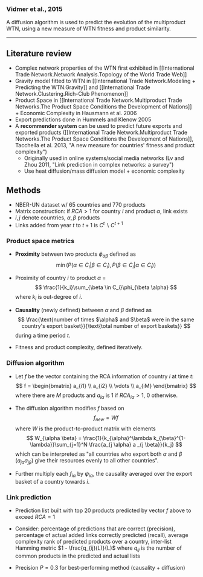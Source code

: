 

### Vidmer et al., 2015

A diffusion algorithm is used to predict the evolution of the multiproduct WTN, using a new measure of WTN fitness and product similarity.

***

## Literature review

- Complex network properties of the WTN first exhibited in [[International Trade Network.Network Analysis.Topology of the World Trade Web]]
- Gravity model fitted to WTN in [[International Trade Network.Modeling + Predicting the WTN.Gravity]] and [[International Trade Network.Clustering.Rich-Club Phenomenon]]
- Product Space in [[International Trade Network.Multiproduct Trade Networks.The Product Space Conditions the Development of Nations]] + Economic Complexity in Hausmann et al. 2006
- Export predictions done in Hummels and Klenow 2005
- A **recommender system** can be used to predict future exports and exported products ([[International Trade Network.Multiproduct Trade Networks.The Product Space Conditions the Development of Nations]], Tacchella et al. 2013, "A new measure for countries' fitness and product complexity")
    - Originally used in online systems/social media networks (Lv and Zhou 2011, "Link prediction in complex networks: a survey")
    - Use heat diffusion/mass diffusion model + economic complexity

## Methods

- NBER-UN dataset w/ 65 countries and 770 products
- Matrix construction: if $RCA > 1$ for country $i$ and product $\alpha$, link exists
- $i,j$ denote countries, $\alpha,\beta$ products
- Links added from year $t$ to $t+1$ is $C^t \backslash C^{t+1}$

### Product space metrics

- **Proximity** between two products $\phi_{\alpha\beta}$ defined as
$$
\min (P(\alpha \in C_i | \beta \in C_i), P(\beta \in C_i | \alpha \in C_i))
$$
- Proximity of country $i$ to product $\alpha$ =
$$
\frac{1}{k_i}\sum_{\beta \in C_i}\phi_{\beta \alpha}
$$
where $k_i$ is out-degree of $i$.

- **Causality** (newly defined) between $\alpha$ and $\beta$ defined as
$$
\frac{\text{number of times $\alpha$ and $\beta$ were in the same country's export basket}}{\text{total number of export baskets}}
$$
during a time period $t$.
- Fitness and product complexity, defined iteratively.

### Diffusion algorithm

- Let $f$ be the vector containing the RCA information of country $i$ at time $t$: 
$$
f = \begin{bmatrix}
a_{i1} \\
a_{i2} \\
\vdots \\
a_{iM}
\end{bmatrix}
$$
where there are $M$ products and $a_{i\alpha}$ is $1$ if $RCA_{i\alpha} > 1$, $0$ otherwise.

- The diffusion algorithm modifies $f$ based on
$$
f_{new} = Wf
$$
where $W$ is the product-to-product matrix with elements
$$
W_{\alpha \beta} = \frac{1}{k_{\alpha}^\lambda k_{\beta}^{1-\lambda}}\sum_{j=1}^N \frac{a_{j \alpha} a _{j \beta}}{k_j}
$$
which can be interpreted as "all countries who export both $\alpha$ and $\beta$ ($a_{j\alpha} a_{j\beta}$) give their resources evenly to all other countries".
- Further multiply each $f_{i\alpha}$ by $\psi_{i\alpha}$, the causality averaged over the export basket of a country towards $i$.

### Link prediction

- Prediction list built with top 20 products predicted by vector $f$ above to exceed $RCA = 1$
- Consider: percentage of predictions that are correct (precision), percentage of actual added links correctly predicted (recall), average complexity rank of predicted products over a country, inter-list Hamming metric $1 - \frac{q_{ij}(L)}{L}$ where $q_{ij}$ is the number of common products in the predicted and actual lists

- Precision $P = 0.3$ for best-performing method (causality + diffusion)

